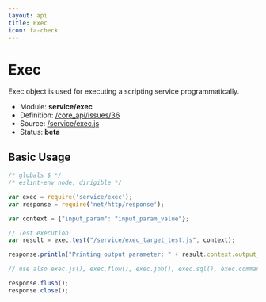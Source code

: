 ```yaml
---
layout: api
title: Exec
icon: fa-check
---
```


Exec
===

Exec object is used for executing a scripting service programmatically.

- Module: **service/exec**
- Definition: [/core_api/issues/36](https://github.com/dirigiblelabs/core_api/issues/36)
- Source: [/service/exec.js](https://github.com/dirigiblelabs/core_api/blob/master/core_api/ScriptingServices/service/exec.js)
- Status: **beta**

Basic Usage
---

```javascript
/* globals $ */
/* eslint-env node, dirigible */

var exec = require('service/exec');
var response = require('net/http/response');

var context = {"input_param": "input_param_value"};

// Test execution
var result = exec.test("/service/exec_target_test.js", context);

response.println("Printing output parameter: " + result.context.output_param);

// use also exec.js(), exec.flow(), exec.job(), exec.sql(), exec.command() ...

response.flush();
response.close();
```
